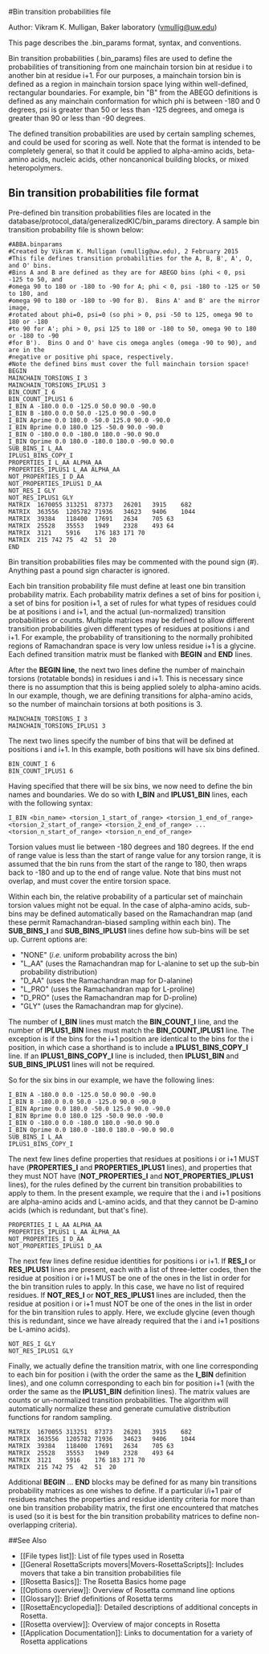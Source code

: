 #Bin transition probabilities file

Author: Vikram K. Mulligan, Baker laboratory (vmullig@uw.edu)

This page describes the .bin_params format, syntax, and conventions.

Bin transition probabilities (.bin_params) files are used to define the probabilities of transitioning from one mainchain torsion bin at residue i to another bin at residue i+1.  For our purposes, a mainchain torsion bin is defined as a region in mainchain torsion space lying within well-defined, rectangular boundaries.  For example, bin "B" from the ABEGO definitions is defined as any mainchain conformation for which phi is between -180 and 0 degrees, psi is greater than 50 or less than -125 degrees, and omega is greater than 90 or less than -90 degrees.

The defined transition probabilities are used by certain sampling schemes, and could be used for scoring as well.  Note that the format is intended to be completely general, so that it could be applied to alpha-amino acids, beta-amino acids, nucleic acids, other noncanonical building blocks, or mixed heteropolymers.

## Bin transition probabilities file format

Pre-defined bin transition probabilities files are located in the database/protocol_data/generalizedKIC/bin_params directory.  A sample bin transition probability file is shown below:

```
#ABBA.binparams
#Created by Vikram K. Mulligan (vmullig@uw.edu), 2 February 2015
#This file defines transition probabilities for the A, B, B', A', O, and O' bins.
#Bins A and B are defined as they are for ABEGO bins (phi < 0, psi -125 to 50, and
#omega 90 to 180 or -180 to -90 for A; phi < 0, psi -180 to -125 or 50 to 180, and
#omega 90 to 180 or -180 to -90 for B).  Bins A' and B' are the mirror image,
#rotated about phi=0, psi=0 (so phi > 0, psi -50 to 125, omega 90 to 180 or -180
#to 90 for A'; phi > 0, psi 125 to 180 or -180 to 50, omega 90 to 180 or -180 to -90
#for B').  Bins O and O' have cis omega angles (omega -90 to 90), and are in the
#negative or positive phi space, respectively.
#Note the defined bins must cover the full mainchain torsion space!
BEGIN
MAINCHAIN_TORSIONS_I 3
MAINCHAIN_TORSIONS_IPLUS1 3
BIN_COUNT_I 6
BIN_COUNT_IPLUS1 6
I_BIN A -180.0 0.0 -125.0 50.0 90.0 -90.0
I_BIN B -180.0 0.0 50.0 -125.0 90.0 -90.0
I_BIN Aprime 0.0 180.0 -50.0 125.0 90.0 -90.0
I_BIN Bprime 0.0 180.0 125 -50.0 90.0 -90.0
I_BIN O -180.0 0.0 -180.0 180.0 -90.0 90.0
I_BIN Oprime 0.0 180.0 -180.0 180.0 -90.0 90.0
SUB_BINS_I L_AA
IPLUS1_BINS_COPY_I
PROPERTIES_I L_AA ALPHA_AA
PROPERTIES_IPLUS1 L_AA ALPHA_AA
NOT_PROPERTIES_I D_AA
NOT_PROPERTIES_IPLUS1 D_AA
NOT_RES_I GLY
NOT_RES_IPLUS1 GLY
MATRIX	1670055	313251	87373	26201	3915	682
MATRIX	363556	1205782	71936	34623	9406	1044
MATRIX	39384	118400	17691	2634	705	63
MATRIX	25528	35553	1949	2328	493	64
MATRIX	3121	5916	176	183	171	70
MATRIX	215	742	75	42	51	20
END
```

Bin transition probabilities files may be commented with the pound sign (#).  Anything past a pound sign character is ignored.

Each bin transition probability file must define at least one bin transition probability matrix.  Each probability matrix defines a set of bins for position i, a set of bins for position i+1, a set of rules for what types of residues could be at positions i and i+1, and the actual (un-normalized) transition probabilities or counts.  Multiple matrices may be defined to allow different transition probabilities given different types of residues at positions i and i+1.  For example, the probability of transitioning to the normally prohibited regions of Ramachandran space is very low unless residue i+1 is a glycine.  Each defined transition matrix must be flanked with <b>BEGIN</b> and <b>END</b> lines.

After the <b>BEGIN line</b>, the next two lines define the number of mainchain torsions (rotatable bonds) in residues i and i+1.  This is necessary since there is no assumption that this is being applied solely to alpha-amino acids.  In our example, though, we are defining transitions for alpha-amino acids, so the number of mainchain torsions at both positions is 3.

```
MAINCHAIN_TORSIONS_I 3
MAINCHAIN_TORSIONS_IPLUS1 3
```

The next two lines specify the number of bins that will be defined at positions i and i+1.  In this example, both positions will have six bins defined.

```
BIN_COUNT_I 6
BIN_COUNT_IPLUS1 6
```

Having specified that there will be six bins, we now need to define the bin names and boundaries.  We do so with <b>I_BIN</b> and <b>IPLUS1_BIN</b> lines, each with the following syntax:

```
I_BIN <bin_name> <torsion_1_start_of_range> <torsion_1_end_of_range> <torsion_2_start_of_range> <torsion_2_end_of_range> ... <torsion_n_start_of_range> <torsion_n_end_of_range>
```

Torsion values must lie between -180 degrees and 180 degrees.  If the end of range value is less than the start of range value for any torsion range, it is assumed that the bin runs from the start of the range to 180, then wraps back to -180 and up to the end of range value.  Note that bins must not overlap, and must cover the entire torsion space.

Within each bin, the relative probability of a particular set of mainchain torsion values might not be equal.  In the case of alpha-amino acids, sub-bins may be defined automatically based on the Ramachandran map (and these permit Ramachandran-biased sampling within each bin).  The <b>SUB_BINS_I</b> and <b>SUB_BINS_IPLUS1</b> lines define how sub-bins will be set up.  Current options are:
- "NONE" (<i>i.e.</i> uniform probability across the bin)
- "L_AA" (uses the Ramachandran map for L-alanine to set up the sub-bin probability distribution)
- "D_AA" (uses the Ramachandran map for D-alanine)
- "L_PRO" (uses the Ramachandran map for L-proline)
- "D_PRO" (uses the Ramachandran map for D-proline)
- "GLY" (uses the Ramachandran map for glycine).

The number of <b>I_BIN</b> lines must match the <b>BIN_COUNT_I</b> line, and the number of <b>IPLUS1_BIN</b> lines must match the <b>BIN_COUNT_IPLUS1</b> line.  The exception is if the bins for the i+1 position are identical to the bins for the i position, in which case a shorthand is to include a <b>IPLUS1_BINS_COPY_I</b> line.  If an <b>IPLUS1_BINS_COPY_I</b> line is included, then <b>IPLUS1_BIN</b> and <b>SUB_BINS_IPLUS1</b> lines will not be required.

So for the six bins in our example, we have the following lines:

```
I_BIN A -180.0 0.0 -125.0 50.0 90.0 -90.0
I_BIN B -180.0 0.0 50.0 -125.0 90.0 -90.0
I_BIN Aprime 0.0 180.0 -50.0 125.0 90.0 -90.0
I_BIN Bprime 0.0 180.0 125 -50.0 90.0 -90.0
I_BIN O -180.0 0.0 -180.0 180.0 -90.0 90.0
I_BIN Oprime 0.0 180.0 -180.0 180.0 -90.0 90.0
SUB_BINS_I L_AA
IPLUS1_BINS_COPY_I
```

The next few lines define properties that residues at positions i or i+1 MUST have (<b>PROPERTIES_I</b> and <b>PROPERTIES_IPLUS1</b> lines), and properties that they must NOT have (<b>NOT_PROPERTIES_I</b> and <b>NOT_PROPERTIES_IPLUS1</b> lines), for the rules defined by the current bin transition probabilities to apply to them.  In the present example, we require that the i and i+1 positions are alpha-amino acids and L-amino acids, and that they cannot be D-amino acids (which is redundant, but that's fine).

```
PROPERTIES_I L_AA ALPHA_AA
PROPERTIES_IPLUS1 L_AA ALPHA_AA
NOT_PROPERTIES_I D_AA
NOT_PROPERTIES_IPLUS1 D_AA
```

The next few lines define residue identities for positions i or i+1.  If <b>RES_I</b> or <b>RES_IPLUS1</b> lines are present, each with a list of three-letter codes, then the residue at position i or i+1 MUST be one of the ones in the list in order for the bin transition rules to apply.  In this case, we have no list of required residues.  If <b>NOT_RES_I</b> or <b>NOT_RES_IPLUS1</b> lines are included, then the residue at position i or i+1 must NOT be one of the ones in the list in order for the bin transition rules to apply.  Here, we exclude glycine (even though this is redundant, since we have already required that the i and i+1 positions be L-amino acids).

```
NOT_RES_I GLY
NOT_RES_IPLUS1 GLY
```

Finally, we actually define the transition matrix, with one line corresponding to each bin for position i (with the order the same as the <b>I_BIN</b> definition lines), and one column corresponding to each bin for position i+1 (with the order the same as the <b>IPLUS1_BIN</b> definition lines).  The matrix values are counts or un-normalized transition probabilities.  The algorithm will automatically normalize these and generate cumulative distribution functions for random sampling.

```
MATRIX	1670055	313251	87373	26201	3915	682
MATRIX	363556	1205782	71936	34623	9406	1044
MATRIX	39384	118400	17691	2634	705	63
MATRIX	25528	35553	1949	2328	493	64
MATRIX	3121	5916	176	183	171	70
MATRIX	215	742	75	42	51	20
```

Additional <b>BEGIN</b> ... <b>END</b> blocks may be defined for as many bin transitions probability matrices as one wishes to define.  If a particular i/i+1 pair of residues matches the properties and residue identity criteria for more than one bin transition probability matrix, the first one encountered that matches is used (so it is best for the bin transition probability matrices to define non-overlapping criteria).

##See Also

* [[File types list]]: List of file types used in Rosetta
* [[General RosettaScripts movers|Movers-RosettaScripts]]: Includes movers that take a bin transition probabilities file
* [[Rosetta Basics]]: The Rosetta Basics home page
* [[Options overview]]: Overview of Rosetta command line options
* [[Glossary]]: Brief definitions of Rosetta terms
* [[RosettaEncyclopedia]]: Detailed descriptions of additional concepts in Rosetta.
* [[Rosetta overview]]: Overview of major concepts in Rosetta
* [[Application Documentation]]: Links to documentation for a variety of Rosetta applications